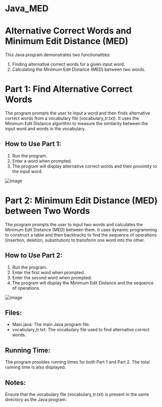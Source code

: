 # Java_MED
# Alternative Correct Words and Minimum Edit Distance (MED)
This Java program demonstrates two functionalities:

1. Finding alternative correct words for a given input word.
2. Calculating the Minimum Edit Distance (MED) between two words.

# Part 1: Find Alternative Correct Words

The program prompts the user to input a word and then finds alternative correct words from a vocabulary file (vocabulary_tr.txt). It uses the Minimum Edit Distance algorithm to measure the similarity between the input word and words in the vocabulary.

## How to Use Part 1:
1. Run the program.
2. Enter a word when prompted.
3. The program will display alternative correct words and their proximity to the input word.
   
![image](https://github.com/maliyslz/Java_MED/assets/74790598/07da8289-e345-4c06-8f28-6b1c0eb99354)

# Part 2: Minimum Edit Distance (MED) between Two Words
The program prompts the user to input two words and calculates the Minimum Edit Distance (MED) between them. It uses dynamic programming to construct a table and then backtracks to find the sequence of operations (insertion, deletion, substitution) to transform one word into the other.

## How to Use Part 2:
1. Run the program.
2. Enter the first word when prompted.
3. Enter the second word when prompted.
4. The program will display the Minimum Edit Distance and the sequence of operations.

![image](https://github.com/maliyslz/Java_MED/assets/74790598/908e8744-b314-4a55-a6ac-88ce67da7215)

## Files:
- Main.java: The main Java program file.
- vocabulary_tr.txt: The vocabulary file used to find alternative correct words.
## Running Time:
The program provides running times for both Part 1 and Part 2. The total running time is also displayed.

## Notes:
Ensure that the vocabulary file (vocabulary_tr.txt) is present in the same directory as the Java program.
